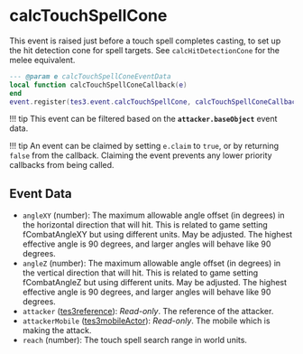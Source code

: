 # calcTouchSpellCone
<div class="search_terms" style="display: none">calctouchspellcone</div>

<!---
	This file is autogenerated. Do not edit this file manually. Your changes will be ignored.
	More information: https://github.com/MWSE/MWSE/tree/master/docs
-->

This event is raised just before a touch spell completes casting, to set up the hit detection cone for spell targets. See `calcHitDetectionCone` for the melee equivalent.

```lua
--- @param e calcTouchSpellConeEventData
local function calcTouchSpellConeCallback(e)
end
event.register(tes3.event.calcTouchSpellCone, calcTouchSpellConeCallback)
```

!!! tip
	This event can be filtered based on the **`attacker.baseObject`** event data.

!!! tip
	An event can be claimed by setting `e.claim` to `true`, or by returning `false` from the callback. Claiming the event prevents any lower priority callbacks from being called.

## Event Data

* `angleXY` (number): The maximum allowable angle offset (in degrees) in the horizontal direction that will hit. This is related to game setting fCombatAngleXY but using different units. May be adjusted. The highest effective angle is 90 degrees, and larger angles will behave like 90 degrees.
* `angleZ` (number): The maximum allowable angle offset (in degrees) in the vertical direction that will hit. This is related to game setting fCombatAngleZ but using different units. May be adjusted. The highest effective angle is 90 degrees, and larger angles will behave like 90 degrees.
* `attacker` ([tes3reference](../types/tes3reference.md)): *Read-only*. The reference of the attacker.
* `attackerMobile` ([tes3mobileActor](../types/tes3mobileActor.md)): *Read-only*. The mobile which is making the attack.
* `reach` (number): The touch spell search range in world units.

